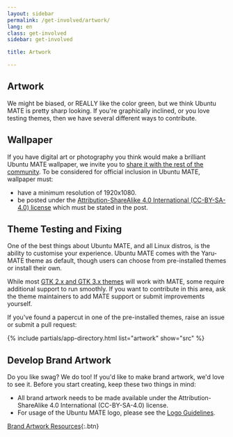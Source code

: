 ```yaml
---
layout: sidebar
permalink: /get-involved/artwork/
lang: en
class: get-involved
sidebar: get-involved

title: Artwork

---
```


## Artwork

We might be biased, or REALLY like the color green, but we think Ubuntu MATE is
pretty sharp looking. If you're graphically inclined, or you love testing
themes, then we have several different ways to contribute.


## Wallpaper

If you have digital art or photography you think would make a brilliant Ubuntu
MATE wallpaper, we invite you to
[share it with the rest of the community](https://ubuntu-mate.community/c/multimedia/artwork/8).
To be considered for official inclusion in Ubuntu MATE, wallpaper must:

* have a minimum resolution of 1920x1080.
* be posted under the [Attribution-ShareAlike 4.0 International (CC-BY-SA-4.0) license](https://creativecommons.org/licenses/by-sa/4.0/) which must be stated in the post.


## Theme Testing and Fixing

One of the best things about Ubuntu MATE, and all Linux distros, is the ability
to customise your experience. Ubuntu MATE comes with the Yaru-MATE theme as
default, though users can choose from pre-installed themes or install their own.

While most [GTK 2.x and GTK 3.x themes](https://mate-desktop.org/themes/) will
work with MATE, some require additional support to run smoothly. If you want
to contribute in this area, ask the theme maintainers to add MATE support or
submit improvements yourself.

If you've found a papercut in one of the pre-installed themes, raise an issue
or submit a pull request:

{% include partials/app-directory.html list="artwork" show="src" %}


## Develop Brand Artwork

Do you like swag? We do too! If you'd like to make brand artwork, we'd love to
see it. Before you start creating, keep these two things in mind:

* All brand artwork needs to be made available under the Attribution-ShareAlike 4.0 International (CC-BY-SA-4.0) license.
* For usage of the Ubuntu MATE logo, please see the [Logo Guidelines](/get-involved/design-guidelines/).

[Brand Artwork Resources](https://github.com/ubuntu-mate/brand-artwork){:.btn}
